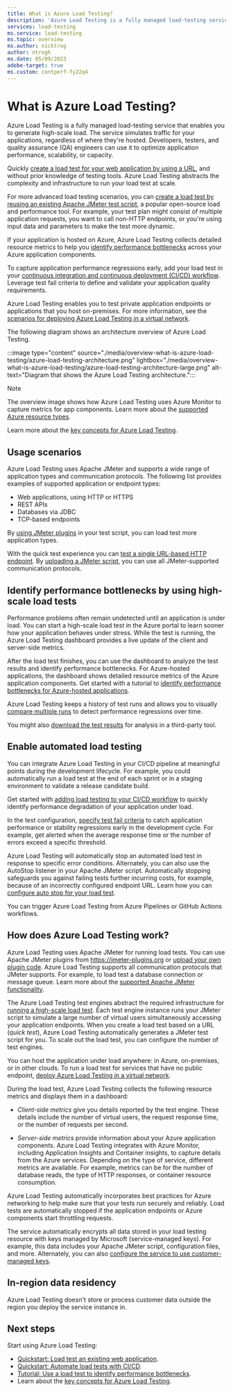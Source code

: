 ```yaml
---
title: What is Azure Load Testing?
description: 'Azure Load Testing is a fully managed load-testing service for generating high-scale loads and identifying performance bottlenecks. Quickly create a load test based on a URL or by using existing JMeter scripts.'
services: load-testing
ms.service: load-testing
ms.topic: overview
ms.author: nicktrog
author: ntrogh
ms.date: 05/09/2023
adobe-target: true
ms.custom: contperf-fy22q4
---
```


# What is Azure Load Testing?

Azure Load Testing is a fully managed load-testing service that enables you to generate high-scale load. The service simulates traffic for your applications, regardless of where they're hosted. Developers, testers, and quality assurance (QA) engineers can use it to optimize application performance, scalability, or capacity. 

Quickly [create a load test for your web application by using a URL](./quickstart-create-and-run-load-test.md), and without prior knowledge of testing tools. Azure Load Testing abstracts the complexity and infrastructure to run your load test at scale.

For more advanced load testing scenarios, you can [create a load test by reusing an existing Apache JMeter test script](how-to-create-and-run-load-test-with-jmeter-script.md), a popular open-source load and performance tool. For example, your test plan might consist of multiple application requests, you want to call non-HTTP endpoints, or you're using  input data and parameters to make the test more dynamic.

If your application is hosted on Azure, Azure Load Testing collects detailed resource metrics to help you [identify performance bottlenecks](#identify-performance-bottlenecks-by-using-high-scale-load-tests) across your Azure application components.

To capture application performance regressions early, add your load test in your [continuous integration and continuous deployment (CI/CD) workflow](./quickstart-add-load-test-cicd.md). Leverage test fail criteria to define and validate your application quality requirements.

Azure Load Testing enables you to test private application endpoints or applications that you host on-premises. For more information, see the [scenarios for deploying Azure Load Testing in a virtual network](./concept-azure-load-testing-vnet-injection.md).

The following diagram shows an architecture overview of Azure Load Testing.

:::image type="content" source="./media/overview-what-is-azure-load-testing/azure-load-testing-architecture.png" lightbox="./media/overview-what-is-azure-load-testing/azure-load-testing-architecture-large.png" alt-text="Diagram that shows the Azure Load Testing architecture.":::

> [!NOTE]
> The overview image shows how Azure Load Testing uses Azure Monitor to capture metrics for app components. Learn more about the [supported Azure resource types](./resource-supported-azure-resource-types.md).

Learn more about the [key concepts for Azure Load Testing](./concept-load-testing-concepts.md).

## Usage scenarios

Azure Load Testing uses Apache JMeter and supports a wide range of application types and communication protocols. The following list provides examples of supported application or endpoint types:

- Web applications, using HTTP or HTTPS
- REST APIs
- Databases via JDBC
- TCP-based endpoints

By [using JMeter plugins](./how-to-use-jmeter-plugins.md) in your test script, you can load test more application types.

With the quick test experience you can [test a single URL-based HTTP endpoint](./quickstart-create-and-run-load-test.md). By [uploading a JMeter script](how-to-create-and-run-load-test-with-jmeter-script.md), you can use all JMeter-supported communication protocols.

## Identify performance bottlenecks by using high-scale load tests

Performance problems often remain undetected until an application is under load. You can start a high-scale load test in the Azure portal to learn sooner how your application behaves under stress. While the test is running, the Azure Load Testing dashboard provides a live update of the client and server-side metrics.

After the load test finishes, you can use the dashboard to analyze the test results and identify performance bottlenecks. For Azure-hosted applications, the dashboard shows detailed resource metrics of the Azure application components. Get started with a tutorial to [identify performance bottlenecks for Azure-hosted applications](./tutorial-identify-bottlenecks-azure-portal.md).

Azure Load Testing keeps a history of test runs and allows you to visually [compare multiple runs](./how-to-compare-multiple-test-runs.md) to detect performance regressions over time.

You might also [download the test results](./how-to-export-test-results.md) for analysis in a third-party tool.

## Enable automated load testing

You can integrate Azure Load Testing in your CI/CD pipeline at meaningful points during the development lifecycle. For example, you could automatically run a load test at the end of each sprint or in a staging environment to validate a release candidate build.

Get started with [adding load testing to your CI/CD workflow](./quickstart-add-load-test-cicd.md) to quickly identify performance degradation of your application under load.

In the test configuration, [specify test fail criteria](./how-to-define-test-criteria.md) to catch application performance or stability regressions early in the development cycle. For example, get alerted when the average response time or the number of errors exceed a specific threshold.

Azure Load Testing will automatically stop an automated load test in response to specific error conditions. Alternately, you can also use the AutoStop listener in your Apache JMeter script. Automatically stopping safeguards you against failing tests further incurring costs, for example, because of an incorrectly configured endpoint URL. Learn how you can [configure auto stop for your load test](./how-to-define-test-criteria.md#auto-stop-configuration).

You can trigger Azure Load Testing from Azure Pipelines or GitHub Actions workflows.

## How does Azure Load Testing work?

Azure Load Testing uses Apache JMeter for running load tests. You can use Apache JMeter plugins from https://jmeter-plugins.org or [upload your own plugin code](./how-to-use-jmeter-plugins.md). Azure Load Testing supports all communication protocols that JMeter supports. For example, to load test a database connection or message queue. Learn more about the [supported Apache JMeter functionality](./resource-jmeter-support.md).

The Azure Load Testing test engines abstract the required infrastructure for [running a high-scale load test](./how-to-high-scale-load.md). Each test engine instance runs your JMeter script to simulate a large number of virtual users simultaneously accessing your application endpoints. When you create a load test based on a URL (*quick test*), Azure Load Testing automatically generates a JMeter test script for you. To scale out the load test, you can configure the number of test engines.

You can host the application under load anywhere: in Azure, on-premises, or in other clouds. To run a load test for services that have no public endpoint, [deploy Azure Load Testing in a virtual network](./how-to-test-private-endpoint.md).

During the load test, Azure Load Testing collects the following resource metrics and displays them in a dashboard:

- *Client-side metrics* give you details reported by the test engine. These details include the number of virtual users, the request response time, or the number of requests per second.

- *Server-side metrics* provide information about your Azure application components. Azure Load Testing integrates with Azure Monitor, including Application Insights and Container insights, to capture details from the Azure services. Depending on the type of service, different metrics are available. For example, metrics can be for the number of database reads, the type of HTTP responses, or container resource consumption.

Azure Load Testing automatically incorporates best practices for Azure networking to help make sure that your tests run securely and reliably. Load tests are automatically stopped if the application endpoints or Azure components start throttling requests.

The service automatically encrypts all data stored in your load testing resource with keys managed by Microsoft (service-managed keys). For example, this data includes your Apache JMeter script, configuration files, and more. Alternately, you can also [configure the service to use customer-managed keys](./how-to-configure-customer-managed-keys.md).

## In-region data residency

Azure Load Testing doesn't store or process customer data outside the region you deploy the service instance in.

## Next steps

Start using Azure Load Testing:
- [Quickstart: Load test an existing web application](./quickstart-create-and-run-load-test.md).
- [Quickstart: Automate load tests with CI/CD](./quickstart-add-load-test-cicd.md).
- [Tutorial: Use a load test to identify performance bottlenecks](./tutorial-identify-bottlenecks-azure-portal.md).
- Learn about the [key concepts for Azure Load Testing](./concept-load-testing-concepts.md).
